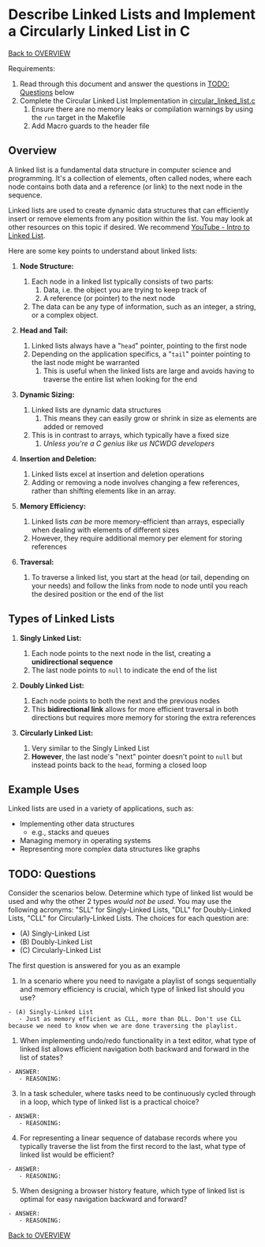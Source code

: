 # Describe Linked Lists and Implement a Circularly Linked List in C

[Back to OVERVIEW](../../README.md)

Requirements:
1. Read through this document and answer the questions in [TODO: Questions](#todo-questions) below
2. Complete the Circular Linked List Implementation in [circular_linked_list.c](./circular_linked_list/circular_linked_list.c)
   1. Ensure there are no memory leaks or compilation warnings by using the `run` target in the Makefile
   2. Add Macro guards to the header file

## Overview

A linked list is a fundamental data structure in computer science and programming. It's a collection of elements, often called nodes, where each node contains both data and a reference (or link) to the next node in the sequence. 

Linked lists are used to create dynamic data structures that can efficiently insert or remove elements from any position within the list. You may look at other resources on this topic if desired. We recommend [YouTube - Intro to Linked List](https://www.youtube.com/watch?v=R9PTBwOzceo).

Here are some key points to understand about linked lists:

1. **Node Structure:**
   1. Each node in a linked list typically consists of two parts:
      1.  Data, i.e. the object you are trying to keep track of
      2.  A reference (or pointer) to the next node
   2. The data can be any type of information, such as an integer, a string, or a complex object.

2. **Head and Tail:**
   1. Linked lists always have a "`head`" pointer, pointing to the first node
   2. Depending on the application specifics, a "`tail`" pointer pointing to the last node might be warranted
      1. This is useful when the linked lists are large and avoids having to traverse the entire list when looking for the end

3. **Dynamic Sizing:** 
   1. Linked lists are dynamic data structures
      1. This means they can easily grow or shrink in size as elements are added or removed
   2. This is in contrast to arrays, which typically have a fixed size
      1. *Unless you're a C genius like us NCWDG developers*

4. **Insertion and Deletion:**
   1. Linked lists excel at insertion and deletion operations
   2. Adding or removing a node involves changing a few references, rather than shifting elements like in an array.

5. **Memory Efficiency:**
   1. Linked lists *can be* more memory-efficient than arrays, especially when dealing with elements of different sizes
   2. However, they require additional memory per element for storing references

6. **Traversal:**
   1. To traverse a linked list, you start at the head (or tail, depending on your needs) and follow the links from node to node until you reach the desired position or the end of the list


## Types of Linked Lists

1. **Singly Linked List:**
   1. Each node points to the next node in the list, creating a **unidirectional sequence**
   2. The last node points to `null` to indicate the end of the list

2. **Doubly Linked List:** 
   1. Each node points to both the next and the previous nodes
   2. This **bidirectional link** allows for more efficient traversal in both directions but requires more memory for storing the extra references

3. **Circularly Linked List:**  
   1. Very similar to the Singly Linked List
   2. **However**, the last node's "next" pointer doesn't point to `null` but instead points back to the `head`, forming a closed loop 


## Example Uses

Linked lists are used in a variety of applications, such as:
- Implementing other data structures
  - e.g., stacks and queues
- Managing memory in operating systems
- Representing more complex data structures like graphs


## TODO: Questions
Consider the scenarios below. Determine which type of linked list would be used and why the other 2 types *would not be used*. You may use the following acronyms: "SLL" for Singly-Linked Lists, "DLL" for Doubly-Linked Lists, "CLL" for Circularly-Linked Lists. The choices for each question are:
- (A) Singly-Linked List
- (B) Doubly-Linked List
- (C) Circularly-Linked List

The first question is answered for you as an example

1. In a scenario where you need to navigate a playlist of songs sequentially and memory efficiency is crucial, which type of linked list should you use?
```
- (A) Singly-Linked List
   - Just as memory efficient as CLL, more than DLL. Don't use CLL because we need to know when we are done traversing the playlist.
```


1. When implementing undo/redo functionality in a text editor, what type of linked list allows efficient navigation both backward and forward in the list of states?

```
- ANSWER:
   - REASONING:
```

3. In a task scheduler, where tasks need to be continuously cycled through in a loop, which type of linked list is a practical choice?

```
- ANSWER:
   - REASONING:
```

4. For representing a linear sequence of database records where you typically traverse the list from the first record to the last, what type of linked list would be efficient?

```
- ANSWER:
   - REASONING:
```

5. When designing a browser history feature, which type of linked list is optimal for easy navigation backward and forward?

```
- ANSWER:
   - REASONING:
```

[Back to OVERVIEW](../../README.md)
